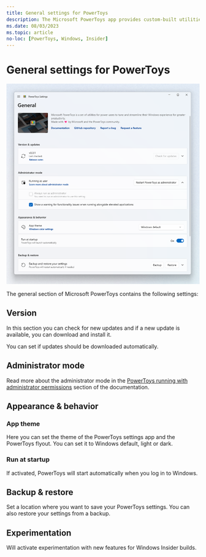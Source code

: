 ```yaml
---
title: General settings for PowerToys
description: The Microsoft PowerToys app provides custom-built utilities for Windows operating system. Find info about the version, admin mode, app theme, startup behavior, or turn on the experimental features in the General settings dashboard.
ms.date: 08/03/2023
ms.topic: article
no-loc: [PowerToys, Windows, Insider]
---
```


# General settings for PowerToys

![General settings of PowerToys](../images/pt-general.png)

The general section of Microsoft PowerToys contains the following settings:

## Version

In this section you can check for new updates and if a new update is available, you can download and install it.

You can set if updates should be downloaded automatically.

## Administrator mode

Read more about the administrator mode in the [PowerToys running with administrator permissions](./administrator.md) section of the documentation.

## Appearance & behavior

### App theme

Here you can set the theme of the PowerToys settings app and the PowerToys flyout. You can set it to Windows default, light or dark.

### Run at startup

If activated, PowerToys will start automatically when you log in to Windows.

## Backup & restore

Set a location where you want to save your PowerToys settings. You can also restore your settings from a backup.

## Experimentation

Will activate experimentation with new features for Windows Insider builds.
